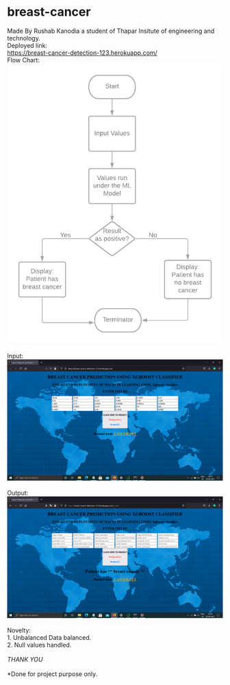# breast-cancer
Made By Rushab Kanodia a student of Thapar Insitute of engineering and technology.</br>
  Deployed link:</br>
  https://breast-cancer-detection-123.herokuapp.com/ </br>
    Flow Chart:</br>
    ![FlowChart](Images/Flowchart.png)</br></br>
    Input:</br>
    ![FlowChart](Images/Input.png)</br></br>
     Output:</br>
    ![FlowChart](Images/Output.png)</br></br>
    Novelty:</br>
        1. Unbalanced Data balanced.</br>
        2. Null values handled. </br></br>
         *THANK YOU*</br></br>
        *Done for project purpose only.</br>
